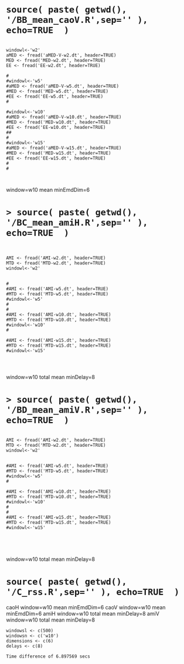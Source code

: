 
# `source( paste( getwd(), '/BB_mean_caoV.R',sep='' ), echo=TRUE  )`

```

windowl<-'w2'
aMED <- fread('aMED-V-w2.dt', header=TRUE)
MED <- fread('MED-w2.dt', header=TRUE)
EE <- fread('EE-w2.dt', header=TRUE)

#
#windowl<-'w5'
#aMED <- fread('aMED-V-w5.dt', header=TRUE)
#MED <- fread('MED-w5.dt', header=TRUE)
#EE <- fread('EE-w5.dt', header=TRUE)
#

#windowl<-'w10'
#aMED <- fread('aMED-V-w10.dt', header=TRUE)
#MED <- fread('MED-w10.dt', header=TRUE)
#EE <- fread('EE-w10.dt', header=TRUE)
##
#
#windowl<-'w15'
#aMED <- fread('aMED-V-w15.dt', header=TRUE)
#MED <- fread('MED-w15.dt', header=TRUE)
#EE <- fread('EE-w15.dt', header=TRUE)
#
#



```


window=w10 mean minEmdDim=6




# `> source( paste( getwd(), '/BC_mean_amiH.R',sep='' ), echo=TRUE  )`


```


AMI <- fread('AMI-w2.dt', header=TRUE)
MTD <- fread('MTD-w2.dt', header=TRUE)
windowl<-'w2'


#
#AMI <- fread('AMI-w5.dt', header=TRUE)
#MTD <- fread('MTD-w5.dt', header=TRUE)
#windowl<-'w5'
#
#
#AMI <- fread('AMI-w10.dt', header=TRUE)
#MTD <- fread('MTD-w10.dt', header=TRUE)
#windowl<-'w10'
#

#AMI <- fread('AMI-w15.dt', header=TRUE)
#MTD <- fread('MTD-w15.dt', header=TRUE)
#windowl<-'w15'




```


window=w10 total mean minDelay=8




# `> source( paste( getwd(), '/BD_mean_amiV.R',sep='' ), echo=TRUE  )`


```

AMI <- fread('AMI-w2.dt', header=TRUE)
MTD <- fread('MTD-w2.dt', header=TRUE)
windowl<-'w2'


#AMI <- fread('AMI-w5.dt', header=TRUE)
#MTD <- fread('MTD-w5.dt', header=TRUE)
#windowl<-'w5'
#

#AMI <- fread('AMI-w10.dt', header=TRUE)
#MTD <- fread('MTD-w10.dt', header=TRUE)
#windowl<-'w10'
#
#
#AMI <- fread('AMI-w15.dt', header=TRUE)
#MTD <- fread('MTD-w15.dt', header=TRUE)
#windowl<-'w15'





```



window=w10 total mean minDelay=8















# `source( paste( getwd(), '/C_rss.R',sep='' ), echo=TRUE  )`






caoH window=w10 mean minEmdDim=6
caoV window=w10 mean minEmdDim=6
amiH window=w10 total mean minDelay=8
amiV window=w10 total mean minDelay=8

```
windowsl <- c(500)
windowsn <- c('w10')
dimensions <- c(6)
delays <- c(8)
```




```
Time difference of 6.897569 secs
```



